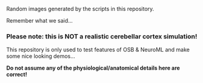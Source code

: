 Random images generated by the scripts in this repository.

Remember what we said...


### Please note: this is NOT a realistic cerebellar cortex simulation! 

This repository is only used to test features of OSB & NeuroML and make some nice looking demos...

**Do not assume any of the physiological/anatomical details here are correct!**
